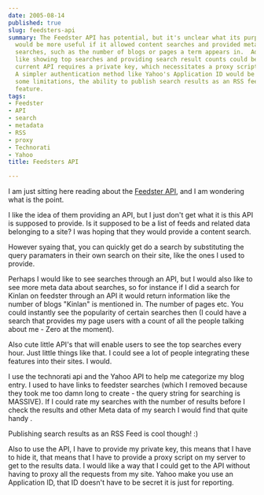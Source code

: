 ```yaml
---
date: 2005-08-14
published: true
slug: feedsters-api
summary: The Feedster API has potential, but it's unclear what its purpose is. It
  would be more useful if it allowed content searches and provided metadata about
  searches, such as the number of blogs or pages a term appears in.  Additional features
  like showing top searches and providing search result counts could be valuable.  The
  current API requires a private key, which necessitates a proxy script for security.
  A simpler authentication method like Yahoo's Application ID would be preferred.  Despite
  some limitations, the ability to publish search results as an RSS feed is a nice
  feature.
tags:
- Feedster
- API
- search
- metadata
- RSS
- proxy
- Technorati
- Yahoo
title: Feedsters API

---
```

I am just sitting here reading about the <a href="http://developers.feedster.com/index.php/Feedster_API" rel="tag">Feedster API</a>, and I am wondering what is the point.<p />I like the idea of them providing an API, but I just don't get what it is this API is supposed to provide.  Is it supposed to be a list of feeds and related data belonging to a site?  I was hoping that they would provide a content search.<p />However syaing that,  you can quickly get do a search by substituting the query paramaters in their own search on their site, like the ones I used to provide.<p />Perhaps I would like to see searches through an API, but I would also like to see more meta data about searches, so for instance if I did a search for Kinlan on feedster through an API it would return information like the number of blogs "Kinlan" is mentioned in.  The number of pages etc.  You could instantly see the popularity of certain searches then (I could have a search that provides my page users with a count of all the people talking about me - Zero at the moment). <p />Also cute little API's that will enable users to see the top searches every hour.  Just little things like that.  I could see a lot of people integrating these features into their sites.  I would.<p />I use the technorati api and the Yahoo API to help me categorize my blog entry.  I used to have links to feedster searches (which I removed because they took me too damn long to create - the query string for searching is MASSIVE).  If I could rate my searches with the number of results before I check the results and other Meta data of my search I would find that quite handy .<p />Publishing search results as an RSS Feed is cool though! :)<p />Also to use the API, I have to provide my private key, this means that I have to hide it, that means that I have to provide a proxy script on my server to get to the results data.  I would like a way that I could get to the API without having to proxy all the requests from my site.  Yahoo make you use an Application ID, that ID doesn't have to be secret it is just for reporting.<p />

